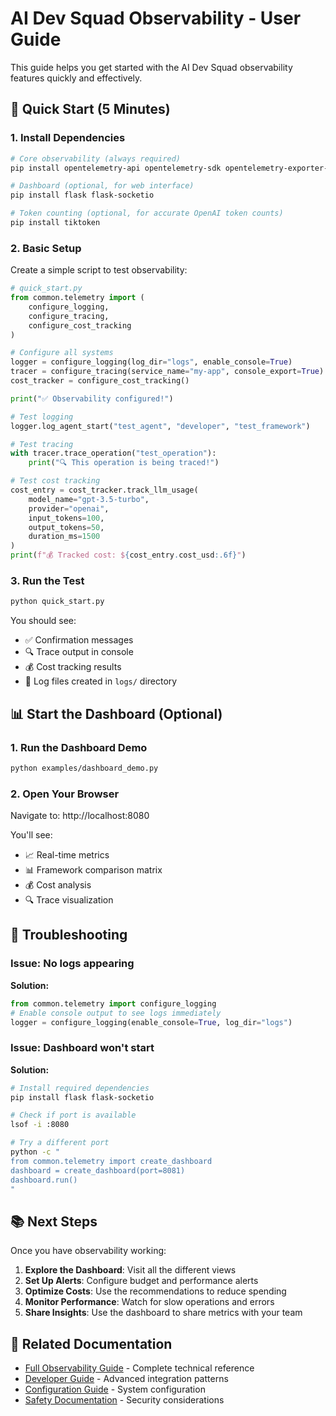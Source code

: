 # AI Dev Squad Observability - User Guide

This guide helps you get started with the AI Dev Squad observability features quickly and effectively.

## 🚀 Quick Start (5 Minutes)

### 1. Install Dependencies
```bash
# Core observability (always required)
pip install opentelemetry-api opentelemetry-sdk opentelemetry-exporter-otlp

# Dashboard (optional, for web interface)
pip install flask flask-socketio

# Token counting (optional, for accurate OpenAI token counts)
pip install tiktoken
```

### 2. Basic Setup
Create a simple script to test observability:

```python
# quick_start.py
from common.telemetry import (
    configure_logging,
    configure_tracing,
    configure_cost_tracking
)

# Configure all systems
logger = configure_logging(log_dir="logs", enable_console=True)
tracer = configure_tracing(service_name="my-app", console_export=True)
cost_tracker = configure_cost_tracking()

print("✅ Observability configured!")

# Test logging
logger.log_agent_start("test_agent", "developer", "test_framework")

# Test tracing
with tracer.trace_operation("test_operation"):
    print("🔍 This operation is being traced!")

# Test cost tracking
cost_entry = cost_tracker.track_llm_usage(
    model_name="gpt-3.5-turbo",
    provider="openai",
    input_tokens=100,
    output_tokens=50,
    duration_ms=1500
)
print(f"💰 Tracked cost: ${cost_entry.cost_usd:.6f}")
```

### 3. Run the Test
```bash
python quick_start.py
```

You should see:
- ✅ Confirmation messages
- 🔍 Trace output in console
- 💰 Cost tracking results
- 📁 Log files created in `logs/` directory

## 📊 Start the Dashboard (Optional)

### 1. Run the Dashboard Demo
```bash
python examples/dashboard_demo.py
```

### 2. Open Your Browser
Navigate to: http://localhost:8080

You'll see:
- 📈 Real-time metrics
- 📊 Framework comparison matrix
- 💰 Cost analysis
- 🔍 Trace visualization

## 🚨 Troubleshooting

### Issue: No logs appearing
**Solution:**
```python
from common.telemetry import configure_logging
# Enable console output to see logs immediately
logger = configure_logging(enable_console=True, log_dir="logs")
```

### Issue: Dashboard won't start
**Solution:**
```bash
# Install required dependencies
pip install flask flask-socketio

# Check if port is available
lsof -i :8080

# Try a different port
python -c "
from common.telemetry import create_dashboard
dashboard = create_dashboard(port=8081)
dashboard.run()
"
```

## 📚 Next Steps

Once you have observability working:

1. **Explore the Dashboard**: Visit all the different views
2. **Set Up Alerts**: Configure budget and performance alerts
3. **Optimize Costs**: Use the recommendations to reduce spending
4. **Monitor Performance**: Watch for slow operations and errors
5. **Share Insights**: Use the dashboard to share metrics with your team

## 🔗 Related Documentation

- [Full Observability Guide](observability.md) - Complete technical reference
- [Developer Guide](observability-developer-guide.md) - Advanced integration patterns
- [Configuration Guide](configuration.md) - System configuration
- [Safety Documentation](safety.md) - Security considerations